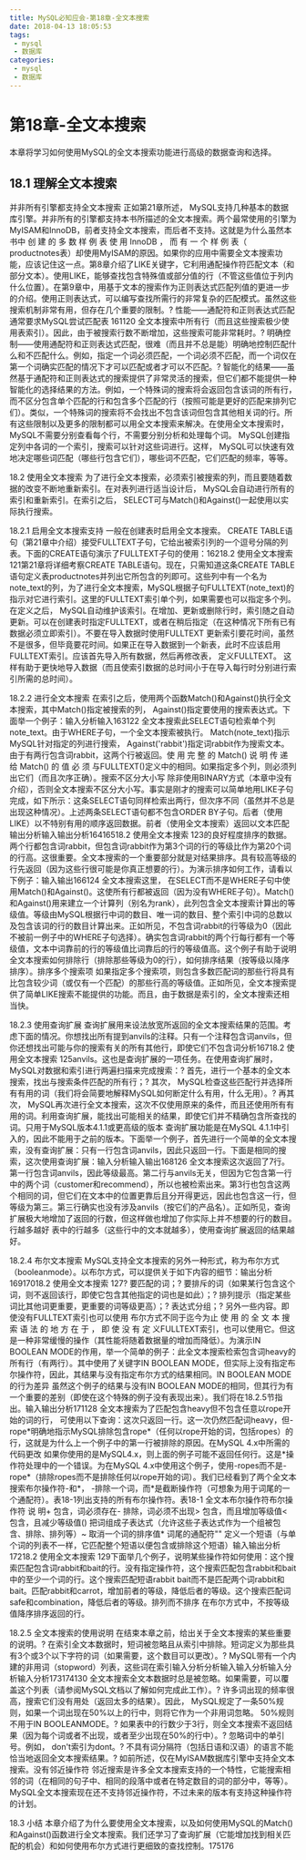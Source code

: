 ```yaml
---
title: MySQL必知应会-第18章-全文本搜索
date: 2018-04-13 18:05:53
tags:
 - mysql
 - 数据库
categories:
 - mysql
 - 数据库
---
```


# 第18章-全文本搜索
本章将学习如何使用MySQL的全文本搜索功能进行高级的数据查询和选择。

## 18.1 理解全文本搜索
并非所有引擎都支持全文本搜索 正如第21章所述， MySQL支持几种基本的数据库引擎。并非所有的引擎都支持本书所描述的全文本搜索。两个最常使用的引擎为MyISAM和InnoDB，前者支持全文本搜索，而后者不支持。这就是为什么虽然本书中 创 建 的 多 数 样 例 表 使 用 InnoDB ， 而 有 一 个 样 例 表（ productnotes表）却使用MyISAM的原因。如果你的应用中需要全文本搜索功能，应该记住这一点。第8章介绍了LIKE关键字，它利用通配操作符匹配文本（和部分文本）。使用LIKE，能够查找包含特殊值或部分值的行（不管这些值位于列内什么位置）。在第9章中，用基于文本的搜索作为正则表达式匹配列值的更进一步的介绍。使用正则表达式，可以编写查找所需行的非常复杂的匹配模式。虽然这些搜索机制非常有用，但存在几个重要的限制。? 性能——通配符和正则表达式匹配通常要求MySQL尝试匹配表
161120  全文本搜索中所有行（而且这些搜索极少使用表索引）。因此，由于被搜索行数不断增加，这些搜索可能非常耗时。? 明确控制——使用通配符和正则表达式匹配，很难（而且并不总是能）明确地控制匹配什么和不匹配什么。例如，指定一个词必须匹配，一个词必须不匹配，而一个词仅在第一个词确实匹配的情况下才可以匹配或者才可以不匹配。? 智能化的结果——虽然基于通配符和正则表达式的搜索提供了非常灵活的搜索，但它们都不能提供一种智能化的选择结果的方法。例如，一个特殊词的搜索将会返回包含该词的所有行，而不区分包含单个匹配的行和包含多个匹配的行（按照可能是更好的匹配来排列它们）。类似，一个特殊词的搜索将不会找出不包含该词但包含其他相关词的行。所有这些限制以及更多的限制都可以用全文本搜索来解决。在使用全文本搜索时， MySQL不需要分别查看每个行，不需要分别分析和处理每个词。 MySQL创建指定列中各词的一个索引，搜索可以针对这些词进行。这样， MySQL可以快速有效地决定哪些词匹配（哪些行包含它们），哪些词不匹配，它们匹配的频率，等等。

18.2 使用全文本搜索
为了进行全文本搜索，必须索引被搜索的列，而且要随着数据的改变不断地重新索引。在对表列进行适当设计后， MySQL会自动进行所有的索引和重新索引。在索引之后， SELECT可与Match()和Against()一起使用以实际执行搜索。

18.2.1 启用全文本搜索支持
一般在创建表时启用全文本搜索。 CREATE TABLE语句（第21章中介绍）接受FULLTEXT子句，它给出被索引列的一个逗号分隔的列表。下面的CREATE语句演示了FULLTEXT子句的使用：16218.2 使用全文本搜索 121第21章将详细考察CREATE TABLE语句。现在，只需知道这条CREATE TABLE语句定义表productnotes并列出它所包含的列即可。这些列中有一个名为note_text的列，为了进行全文本搜索，MySQL根据子句FULLTEXT(note_text)的指示对它进行索引。这里的FULLTEXT索引单个列，如果需要也可以指定多个列。在定义之后， MySQL自动维护该索引。在增加、更新或删除行时，索引随之自动更新。可以在创建表时指定FULLTEXT，或者在稍后指定（在这种情况下所有已有数据必须立即索引）。不要在导入数据时使用FULLTEXT 更新索引要花时间，虽然不是很多，但毕竟要花时间。如果正在导入数据到一个新表，此时不应该启用FULLTEXT索引。应该首先导入所有数据，然后再修改表， 定义FULLTEXT。 这样有助于更快地导入数据（而且使索引数据的总时间小于在导入每行时分别进行索引所需的总时间）。

18.2.2 进行全文本搜索
在索引之后，使用两个函数Match()和Against()执行全文本搜索，其中Match()指定被搜索的列， Against()指定要使用的搜索表达式。下面举一个例子：输入分析输入163122  全文本搜索此SELECT语句检索单个列note_text。由于WHERE子句，一个全文本搜索被执行。 Match(note_text)指示MySQL针对指定的列进行搜索， Against('rabbit')指定词rabbit作为搜索文本。由于有两行包含词rabbit，这两个行被返回。使 用 完 整 的 Match() 说 明 传 递 给 Match() 的 值 必 须 与FULLTEXT()定义中的相同。如果指定多个列，则必须列出它们（而且次序正确）。搜索不区分大小写 除非使用BINARY方式（本章中没有介绍），否则全文本搜索不区分大小写。事实是刚才的搜索可以简单地用LIKE子句完成，如下所示：这条SELECT语句同样检索出两行，但次序不同（虽然并不总是出现这种情况）。上述两条SELECT语句都不包含ORDER BY子句。后者（使用LIKE）以不特别有用的顺序返回数据。前者（使用全文本搜索）返回以文本匹配输出分析输入输出分析16416518.2 使用全文本搜索 123的良好程度排序的数据。两个行都包含词rabbit，但包含词rabbit作为第3个词的行的等级比作为第20个词的行高。这很重要。全文本搜索的一个重要部分就是对结果排序。具有较高等级的行先返回（因为这些行很可能是你真正想要的行）。为演示排序如何工作，请看以下例子：输入输出166124  全文本搜索这里， 在SELECT而不是WHERE子句中使用Match()和Against()。这使所有行都被返回（因为没有WHERE子句）。Match()和Against()用来建立一个计算列（别名为rank），此列包含全文本搜索计算出的等级值。等级由MySQL根据行中词的数目、唯一词的数目、整个索引中词的总数以及包含该词的行的数目计算出来。正如所见，不包含词rabbit的行等级为0（因此不被前一例子中的WHERE子句选择）。确实包含词rabbit的两个行每行都有一个等级值，文本中词靠前的行的等级值比词靠后的行的等级值高。这个例子有助于说明全文本搜索如何排除行（排除那些等级为0的行），如何排序结果（按等级以降序排序）。排序多个搜索项 如果指定多个搜索项，则包含多数匹配词的那些行将具有比包含较少词（或仅有一个匹配）的那些行高的等级值。正如所见，全文本搜索提供了简单LIKE搜索不能提供的功能。而且，由于数据是索引的，全文本搜索还相当快。

18.2.3 使用查询扩展
查询扩展用来设法放宽所返回的全文本搜索结果的范围。考虑下面的情况。你想找出所有提到anvils的注释。只有一个注释包含词anvils，但你还想找出可能与你的搜索有关的所有其他行，即使它们不包含词分析16718.2 使用全文本搜索 125anvils。这也是查询扩展的一项任务。在使用查询扩展时， MySQL对数据和索引进行两遍扫描来完成搜索：? 首先，进行一个基本的全文本搜索，找出与搜索条件匹配的所有行；? 其次， MySQL检查这些匹配行并选择所有有用的词（我们将会简要地解释MySQL如何断定什么有用，什么无用）。? 再其次， MySQL再次进行全文本搜索，这次不仅使用原来的条件，而且还使用所有有用的词。利用查询扩展，能找出可能相关的结果，即使它们并不精确包含所查找的词。只用于MySQL版本4.1.1或更高级的版本 查询扩展功能是在MySQL 4.1.1中引入的，因此不能用于之前的版本。下面举一个例子，首先进行一个简单的全文本搜索，没有查询扩展：只有一行包含词anvils，因此只返回一行。下面是相同的搜索，这次使用查询扩展：输入分析输入输出168126  全文本搜索这次返回了7行。第一行包含词anvils，因此等级最高。第二行与anvils无关，但因为它包含第一行中的两个词（customer和recommend），所以也被检索出来。第3行也包含这两个相同的词，但它们在文本中的位置更靠后且分开得更远，因此也包含这一行，但等级为第三。第三行确实也没有涉及anvils（按它们的产品名）。正如所见，查询扩展极大地增加了返回的行数，但这样做也增加了你实际上并不想要的行的数目。行越多越好 表中的行越多（这些行中的文本就越多），使用查询扩展返回的结果越好。

18.2.4 布尔文本搜索
MySQL支持全文本搜索的另外一种形式，称为布尔方式（booleanmode）。以布尔方式，可以提供关于如下内容的细节：输出分析16917018.2 使用全文本搜索 127? 要匹配的词；? 要排斥的词（如果某行包含这个词，则不返回该行，即使它包含其他指定的词也是如此）；? 排列提示（指定某些词比其他词更重要，更重要的词等级更高）；? 表达式分组；? 另外一些内容。即使没有FULLTEXT索引也可以使用 布尔方式不同于迄今为止 使 用 的 全 文 本 搜 索 语 法 的 地 方 在 于 ， 即 使 没 有 定 义FULLTEXT索引，也可以使用它。但这是一种非常缓慢的操作（其性能将随着数据量的增加而降低）。为演示IN BOOLEAN MODE的作用，举一个简单的例子：此全文本搜索检索包含词heavy的所有行（有两行）。其中使用了关键字IN BOOLEAN MODE，但实际上没有指定布尔操作符，因此，其结果与没有指定布尔方式的结果相同。IN BOOLEAN MODE的行为差异 虽然这个例子的结果与没有IN BOOLEAN MODE的相同，但其行为有一个重要的差别（即使在这个特殊的例子没有表现出来）。我们将在18.2.5节指出。输入输出分析171128  全文本搜索为了匹配包含heavy但不包含任意以rope开始的词的行， 可使用以下查询：这次只返回一行。这一次仍然匹配词heavy，但-rope\*明确地指示MySQL排除包含rope\*（任何以rope开始的词，包括ropes）的行，这就是为什么上一个例子中的第一行被排除的原因。在MySQL 4.x中所需的代码更改 如果你使用的是MySQL4.x，则上面的例子可能不返回任何行。这是\*操作符处理中的一个错误。为在MySQL 4.x中使用这个例子，使用-ropes而不是-rope\*（排除ropes而不是排除任何以rope开始的词）。我们已经看到了两个全文本搜索布尔操作符-和\*， -排除一个词，而\*是截断操作符（可想象为用于词尾的一个通配符）。表18-1列出支持的所有布尔操作符。表18-1 全文本布尔操作符布尔操作符 说 明+ 包含，词必须存在- 排除，词必须不出现> 包含，而且增加等级值< 包含，且减少等级值() 把词组成子表达式（允许这些子表达式作为一个组被包含、排除、排列等）~ 取消一个词的排序值\* 词尾的通配符"" 定义一个短语（与单个词的列表不一样，它匹配整个短语以便包含或排除这个短语）输入输出分析17218.2 使用全文本搜索 129下面举几个例子，说明某些操作符如何使用：这个搜索匹配包含词rabbit和bait的行。没有指定操作符，这个搜索匹配包含rabbit和bait中的至少一个词的行。这个搜索匹配短语rabbit bait而不是匹配两个词rabbit和bait。匹配rabbit和carrot，增加前者的等级，降低后者的等级。这个搜索匹配词safe和combination，降低后者的等级。排列而不排序 在布尔方式中，不按等级值降序排序返回的行。

18.2.5 全文本搜索的使用说明
在结束本章之前，给出关于全文本搜索的某些重要的说明。? 在索引全文本数据时，短词被忽略且从索引中排除。短词定义为那些具有3个或3个以下字符的词（如果需要，这个数目可以更改）。? MySQL带有一个内建的非用词（stopword）列表，这些词在索引输入分析分析输入输入分析输入分析输入分析173174130  全文本搜索全文本数据时总是被忽略。如果需要，可以覆盖这个列表（请参阅MySQL文档以了解如何完成此工作）。? 许多词出现的频率很高，搜索它们没有用处（返回太多的结果）。因此， MySQL规定了一条50%规则，如果一个词出现在50%以上的行中，则将它作为一个非用词忽略。 50%规则不用于IN BOOLEANMODE。? 如果表中的行数少于3行，则全文本搜索不返回结果（因为每个词或者不出现，或者至少出现在50%的行中）。? 忽略词中的单引号。例如， don't索引为dont。? 不具有词分隔符（包括日语和汉语）的语言不能恰当地返回全文本搜索结果。? 如前所述，仅在MyISAM数据库引擎中支持全文本搜索。没有邻近操作符 邻近搜索是许多全文本搜索支持的一个特性，它能搜索相邻的词（在相同的句子中、相同的段落中或者在特定数目的词的部分中，等等）。 MySQL全文本搜索现在还不支持邻近操作符，不过未来的版本有支持这种操作符的计划。

18.3 小结
本章介绍了为什么要使用全文本搜索，以及如何使用MySQL的Match()和Against()函数进行全文本搜索。我们还学习了查询扩展（它能增加找到相关匹配的机会）和如何使用布尔方式进行更细致的查找控制。175176